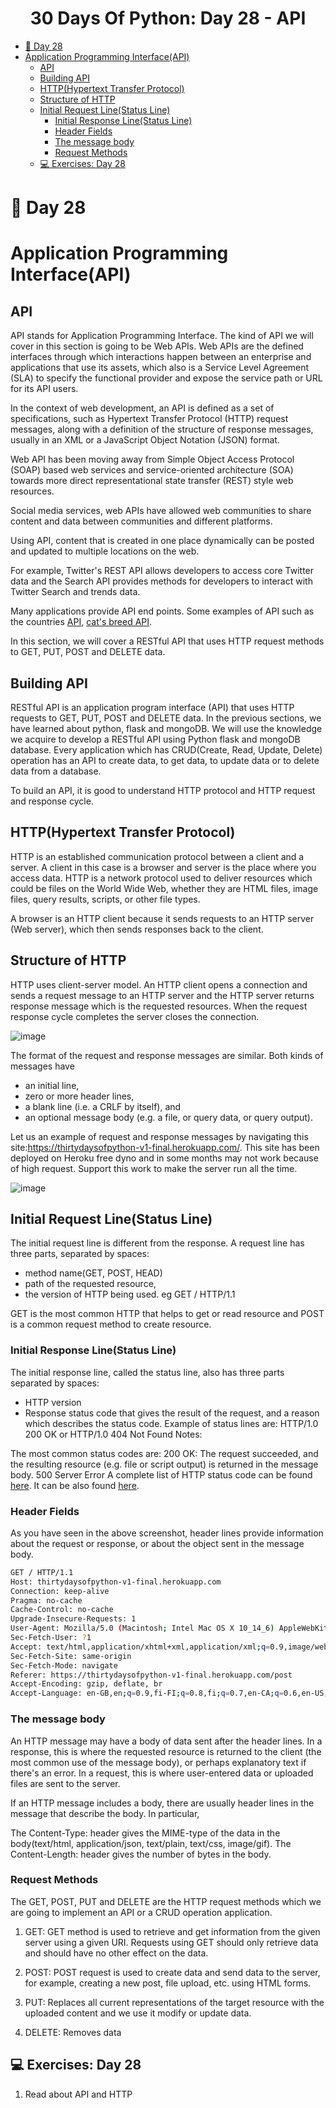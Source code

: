 <div align="center">
  <h1> 30 Days Of Python: Day 28 - API </h1>

</div>

  

- [📘 Day 28](#-day-28) 
- [Application Programming Interface(API)](#application-programming-interfaceapi)
  - [API](#api)
  - [Building API](#building-api)
  - [HTTP(Hypertext Transfer Protocol)](#httphypertext-transfer-protocol)
  - [Structure of HTTP](#structure-of-http)
  - [Initial Request Line(Status Line)](#initial-request-linestatus-line)
    - [Initial Response Line(Status Line)](#initial-response-linestatus-line)
    - [Header Fields](#header-fields)
    - [The message body](#the-message-body)
    - [Request Methods](#request-methods)
  - [💻 Exercises: Day 28](#-exercises-day-28)

# 📘 Day 28

# Application Programming Interface(API)

## API

API stands for Application Programming Interface. The kind of API we will cover in this section is going to be Web APIs.
Web APIs are the defined interfaces through which interactions happen between an enterprise and applications that use its assets, which also is a Service Level Agreement (SLA) to specify the functional provider and expose the service path or URL for its API users.

In the context of web development, an API is defined as a set of specifications, such as Hypertext Transfer Protocol (HTTP) request messages, along with a definition of the structure of response messages, usually in an XML or a JavaScript Object Notation (JSON) format.

Web API has been moving away from Simple Object Access Protocol (SOAP) based web services and service-oriented architecture (SOA) towards more direct representational state transfer (REST) style web resources.

Social media services, web APIs have allowed web communities to share content and data between communities and different platforms. 

Using API, content that is created in one place dynamically can be posted and updated to multiple locations on the web.

For example, Twitter's REST API allows developers to access core Twitter data and the Search API provides methods for developers to interact with Twitter Search and trends data.

Many applications provide API end points. Some  examples of API such as the countries [API](https://restcountries.eu/rest/v2/all), [cat's breed API](https://api.thecatapi.com/v1/breeds).

In this section, we will cover a RESTful API that uses HTTP request methods to GET, PUT, POST and DELETE data.

## Building API

RESTful API is an application program interface (API) that uses HTTP requests to GET, PUT, POST and DELETE data. In the previous sections, we have learned about python, flask and mongoDB. We will use the knowledge we acquire to develop a RESTful API using Python flask and mongoDB database. Every application which has CRUD(Create, Read, Update, Delete) operation has an API to create data, to get data, to update data or to delete data from a database.

To build an API, it is good to understand HTTP protocol and HTTP request and response cycle.

## HTTP(Hypertext Transfer Protocol)

HTTP is an established communication protocol between a client and a server. A client in this case is a browser and server is the place where you access data. HTTP is a network protocol used to deliver resources which could be files on the World Wide Web, whether they are HTML files, image files, query results, scripts, or other file types.

A browser is an HTTP client because it sends requests to an HTTP server (Web server), which then sends responses back to the client.

## Structure of HTTP

HTTP uses client-server model. An HTTP client opens a connection and sends a request message to an HTTP server and the HTTP server returns response message which is the requested resources. When the request response cycle completes the server closes the connection.

![image](https://github.com/zzammz/MKcode/assets/56573737/ee6c36ce-fc10-4dc5-a59f-c0bda6d87c75)

The format of the request and response messages are similar. Both kinds of messages have

- an initial line,
- zero or more header lines,
- a blank line (i.e. a CRLF by itself), and
- an optional message body (e.g. a file, or query data, or query output).

Let us an example of request and response messages by navigating this site:https://thirtydaysofpython-v1-final.herokuapp.com/. This site has been deployed on Heroku free dyno and in some months may not work because of high request. Support this work to make the server run all the time. 

![image](https://github.com/zzammz/MKcode/assets/56573737/46780ca6-6c0d-45c0-857d-22e4719a2392)

## Initial Request Line(Status Line)

The initial request line is different from the response.
A request line has three parts, separated by spaces:

- method name(GET, POST, HEAD)
- path of the requested resource,
- the version of HTTP being used. eg GET / HTTP/1.1

GET is the most common HTTP that helps to get or read resource and POST is a common request method to create resource.

### Initial Response Line(Status Line)

The initial response line, called the status line, also has three parts separated by spaces:

- HTTP version
- Response status code that gives the result of the request, and a reason which describes the status code. Example of status lines are:
  HTTP/1.0 200 OK
  or
  HTTP/1.0 404 Not Found
  Notes:

The most common status codes are:
200 OK: The request succeeded, and the resulting resource (e.g. file or script output) is returned in the message body.
500 Server Error
A complete list of HTTP status code can be found [here](https://httpstatuses.com/). It can be also found [here](https://httpstatusdogs.com/).

### Header Fields

As you have seen in the above screenshot, header lines provide information about the request or response, or about the object sent in the message body.

```sh
GET / HTTP/1.1
Host: thirtydaysofpython-v1-final.herokuapp.com
Connection: keep-alive
Pragma: no-cache
Cache-Control: no-cache
Upgrade-Insecure-Requests: 1
User-Agent: Mozilla/5.0 (Macintosh; Intel Mac OS X 10_14_6) AppleWebKit/537.36 (KHTML, like Gecko) Chrome/79.0.3945.79 Safari/537.36
Sec-Fetch-User: ?1
Accept: text/html,application/xhtml+xml,application/xml;q=0.9,image/webp,image/apng,*/*;q=0.8,application/signed-exchange;v=b3;q=0.9
Sec-Fetch-Site: same-origin
Sec-Fetch-Mode: navigate
Referer: https://thirtydaysofpython-v1-final.herokuapp.com/post
Accept-Encoding: gzip, deflate, br
Accept-Language: en-GB,en;q=0.9,fi-FI;q=0.8,fi;q=0.7,en-CA;q=0.6,en-US;q=0.5,fr;q=0.4
```

### The message body

An HTTP message may have a body of data sent after the header lines. In a response, this is where the requested resource is returned to the client (the most common use of the message body), or perhaps explanatory text if there's an error. In a request, this is where user-entered data or uploaded files are sent to the server.

If an HTTP message includes a body, there are usually header lines in the message that describe the body. In particular,

The Content-Type: header gives the MIME-type of the data in the body(text/html, application/json, text/plain, text/css, image/gif).
The Content-Length: header gives the number of bytes in the body.

### Request Methods

The GET, POST, PUT and DELETE are the HTTP request methods which we are going to implement an API or a CRUD operation application.

1. GET: GET method is used to retrieve and get information from the given server using a given URI. Requests using GET should only retrieve data and should have no other effect on the data.

2. POST: POST request is used to create data and send data to the server, for example, creating a new post, file upload, etc. using HTML forms.

3. PUT: Replaces all current representations of the target resource with the uploaded content and we use it modify or update data.

4. DELETE: Removes data

## 💻 Exercises: Day 28

1. Read about API and HTTP



